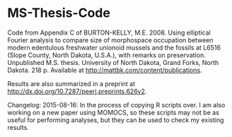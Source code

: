 # MS-Thesis-Code
Code from Appendix C of
BURTON-KELLY, M.E. 2008. Using elliptical Fourier analysis to compare size of morphospace occupation between modern edentulous freshwater unionoid mussels and the fossils at L6516 (Slope County, North Dakota, U.S.A.), with remarks on preservation. Unpublished M.S. thesis. University of North Dakota, Grand Forks, North Dakota. 218 p.
Available at http://mattbk.com/content/publications.

Results are also summarized in a preprint at http://dx.doi.org/10.7287/peerj.preprints.626v2.

Changelog:
2015-08-16: In the process of copying R scripts over.  I am also working on a new paper using MOMOCS, so these scripts may not be as useful for performing analyses, but they can be used to check my existing results.
